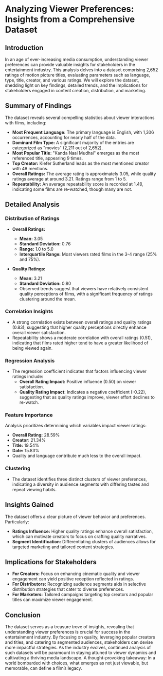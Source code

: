 # Analyzing Viewer Preferences: Insights from a Comprehensive Dataset

## Introduction

In an age of ever-increasing media consumption, understanding viewer preferences can provide valuable insights for stakeholders in the entertainment industry. This analysis delves into a dataset comprising 2,652 ratings of motion picture titles, evaluating parameters such as language, type, title, creator, and various ratings. We will explore the dataset, shedding light on key findings, detailed trends, and the implications for stakeholders engaged in content creation, distribution, and marketing.

## Summary of Findings

The dataset reveals several compelling statistics about viewer interactions with films, including:

- **Most Frequent Language:** The primary language is English, with 1,306 occurrences, accounting for nearly half of the data.
- **Dominant Film Type:** A significant majority of the entries are categorized as "movies" (2,211 out of 2,652).
- **Most Popular Title:** "Kanda Naal Mudhal" emerges as the most referenced title, appearing 9 times.
- **Top Creator:** Kiefer Sutherland leads as the most mentioned creator with 48 mentions.
- **Overall Ratings:** The average rating is approximately 3.05, while quality ratings average at around 3.21. Ratings range from 1 to 5.
- **Repeatability:** An average repeatability score is recorded at 1.49, indicating some films are re-watched, though many are not.

## Detailed Analysis

### Distribution of Ratings

- **Overall Ratings:** 
  - **Mean:** 3.05
  - **Standard Deviation:** 0.76
  - **Range:** 1.0 to 5.0
  - **Interquartile Range:** Most viewers rated films in the 3-4 range (25% and 75%).
  
- **Quality Ratings:** 
  - **Mean:** 3.21
  - **Standard Deviation:** 0.80
  - Observed trends suggest that viewers have relatively consistent quality perceptions of films, with a significant frequency of ratings clustering around the mean.

### Correlation Insights

- A strong correlation exists between overall ratings and quality ratings (0.83), suggesting that higher quality perceptions directly enhance overall viewer satisfaction.
- Repeatability shows a moderate correlation with overall ratings (0.51), indicating that films rated higher tend to have a greater likelihood of being viewed again.
  
### Regression Analysis

- The regression coefficient indicates that factors influencing viewer ratings include:
  - **Overall Rating Impact:** Positive influence (0.50) on viewer satisfaction.
  - **Quality Rating Impact:** Indicates a negative coefficient (-0.22), suggesting that as quality ratings improve, viewer effort declines to re-watch.
  
### Feature Importance

Analysis prioritizes determining which variables impact viewer ratings:
- **Overall Rating:** 28.59%
- **Creator:** 21.34%
- **Title:** 19.54%
- **Date:** 15.83%
- Quality and language contribute much less to the overall impact.

### Clustering

- The dataset identifies three distinct clusters of viewer preferences, indicating a diversity in audience segments with differing tastes and repeat viewing habits.

## Insights Gained

The dataset offers a clear picture of viewer behavior and preferences. Particularly:
- **Ratings Influence:** Higher quality ratings enhance overall satisfaction, which can motivate creators to focus on crafting quality narratives.
- **Segment Identification:** Differentiating clusters of audiences allows for targeted marketing and tailored content strategies.
  
## Implications for Stakeholders

- **For Creators:** Focus on enhancing cinematic quality and viewer engagement can yield positive reception reflected in ratings. 
- **For Distributors:** Recognizing audience segments aids in selective distribution strategies that cater to diverse preferences.
- **For Marketers:** Tailored campaigns targeting top creators and popular titles can maximize viewer engagement.

## Conclusion

The dataset serves as a treasure trove of insights, revealing that understanding viewer preferences is crucial for success in the entertainment industry. By focusing on quality, leveraging popular creators and titles, and catering to segmented audiences, stakeholders can devise more impactful strategies. As the industry evolves, continued analysis of such datasets will be paramount in staying attuned to viewer dynamics and cultivating a thriving media landscape. A thought-provoking takeaway: In a world bombarded with choices, what emerges as not just viewable, but memorable, can define a film’s legacy.